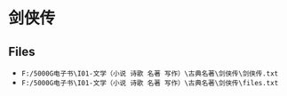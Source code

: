 # 剑侠传

## Files

- `F:/5000G电子书\I01-文学（小说 诗歌 名著 写作）\古典名著\剑侠传\剑侠传.txt`
- `F:/5000G电子书\I01-文学（小说 诗歌 名著 写作）\古典名著\剑侠传\files.txt`
